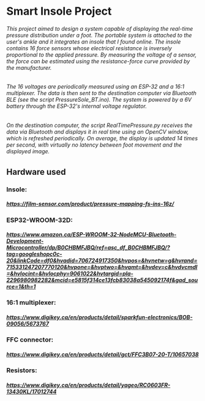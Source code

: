 # Smart Insole Project

###### This project aimed to design a system capable of displaying the real-time pressure distribution under a foot. The  portable system is attached to the user's ankle and it integrates an insole that I found online. The insole contains 16 force sensors whose electrical resistance is inversely proportional to the applied pressure. By measuring the voltage of a sensor, the force can be estimated using the resistance-force curve provided by the manufacturer.

###### The 16 voltages are periodically measured using an ESP-32 and a 16:1 multiplexer. The data is then sent to the destination computer via Bluetooth BLE (see the script PressureSole_BT.ino). The system is powered by a 6V battery through the ESP-32's internal voltage regulator.

###### On the destination computer, the script RealTimePressure.py receives the data via Bluetooth and displays it in real time using an OpenCV window, which is refreshed periodically. On average, the display is updated  14 times per second, with virtually no latency between foot movement and the displayed image.

## Hardware used

### Insole: 
##### https://film-sensor.com/product/pressure-mapping-fs-ins-16z/

### ESP32-­WROOM­-32D:
##### https://www.amazon.ca/ESP-WROOM-32-NodeMCU-Bluetooth-Development-Microcontroller/dp/B0CHBMFJBQ/ref=asc_df_B0CHBMFJBQ/?tag=googleshopc0c-20&linkCode=df0&hvadid=706724917350&hvpos=&hvnetw=g&hvrand=715331247207770120&hvpone=&hvptwo=&hvqmt=&hvdev=c&hvdvcmdl=&hvlocint=&hvlocphy=9061022&hvtargid=pla-2296980982282&mcid=e5815f314ce13fcb83038a545092174f&gad_source=1&th=1

### 16:1 multiplexer:
##### https://www.digikey.ca/en/products/detail/sparkfun-electronics/BOB-09056/5673767

### FFC connector:
##### https://www.digikey.ca/en/products/detail/gct/FFC3B07-20-T/10657038

### Resistors:
##### https://www.digikey.ca/en/products/detail/yageo/RC0603FR-13430KL/17012744



